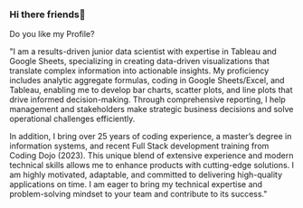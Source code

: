 ### Hi there friends👋

Do you like my Profile?

<!--
**tyronegit/tyronegit** is a ✨ _special_ ✨ repository because its `README.md` (this file) appears on your GitHub profile.

Here are some ideas to get you started:

- 🔭 I’m currently working on ...
- 🌱 I’m currently learning ...
- 👯 I’m looking to collaborate on ...
- 🤔 I’m looking for help with ...
- 💬 Ask me about ...
- 📫 How to reach me: ...
- 😄 Pronouns: ...
- ⚡ Fun fact: ...
-->
"I am a results-driven junior data scientist with expertise in Tableau and Google Sheets, specializing in creating data-driven visualizations that translate complex information into actionable insights. My proficiency includes analytic aggregate formulas, coding in Google Sheets/Excel, and Tableau, enabling me to develop bar charts, scatter plots, and line plots that drive informed decision-making. Through comprehensive reporting, I help management and stakeholders make strategic business decisions and solve operational challenges efficiently.

In addition, I bring over 25 years of coding experience, a master’s degree in information systems, and recent Full Stack development training from Coding Dojo (2023). This unique blend of extensive experience and modern technical skills allows me to enhance products with cutting-edge solutions. I am highly motivated, adaptable, and committed to delivering high-quality applications on time. I am eager to bring my technical expertise and problem-solving mindset to your team and contribute to its success."
